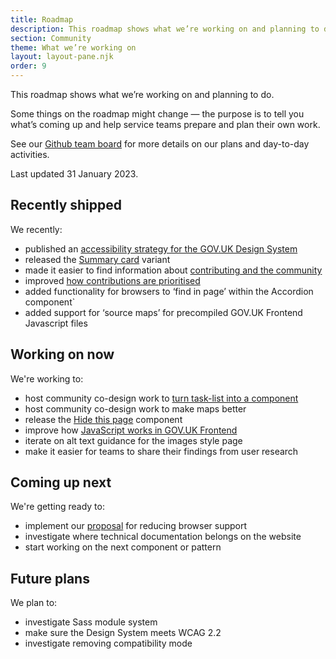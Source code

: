 ```yaml
---
title: Roadmap
description: This roadmap shows what we’re working on and planning to do.
section: Community
theme: What we’re working on
layout: layout-pane.njk
order: 9
---
```


This roadmap shows what we’re working on and planning to do.

Some things on the roadmap might change — the purpose is to tell you what’s coming up and help service teams prepare and plan their own work.

See our [Github team board](https://github.com/orgs/alphagov/projects/4) for more details on our plans and day-to-day activities.

Last updated 31 January 2023.

## Recently shipped

We recently:

- published an [accessibility strategy for the GOV.UK Design System](/community/accessibility-strategy/)
- released the [Summary card](https://github.com/alphagov/govuk-design-system-backlog/issues/210) variant
- made it easier to find information about [contributing and the community](/community/)
- improved [how contributions are prioritised](https://design-system.service.gov.uk/community/upcoming-components-patterns/)
- added functionality for browsers to ‘find in page’ within the Accordion component`
- added support for ‘source maps’ for precompiled GOV.UK Frontend Javascript files

## Working on now

We're working to:

- host community co-design work to [turn task-list into a component](/patterns/task-list-pages/)
- host community co-design work to make maps better
- release the [Hide this page](https://github.com/alphagov/govuk-design-system-backlog/issues/213) component
- improve how [JavaScript works in GOV.UK Frontend](https://github.com/alphagov/govuk-frontend/issues/1389)
- iterate on alt text guidance for the images style page
- make it easier for teams to share their findings from user research

## Coming up next

We're getting ready to:

- implement our [proposal](https://github.com/alphagov/govuk-frontend/discussions/2607) for reducing browser support
- investigate where technical documentation belongs on the website
- start working on the next component or pattern

## Future plans

We plan to:

- investigate Sass module system
- make sure the Design System meets WCAG 2.2
- investigate removing compatibility mode
